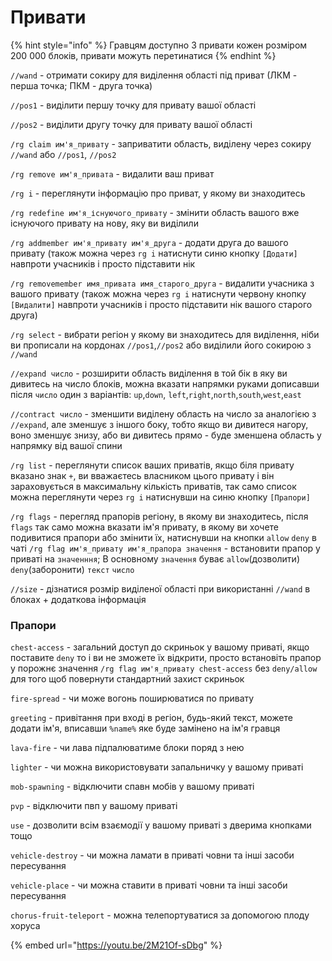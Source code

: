 # Привати

{% hint style="info" %}
Гравцям доступно 3 привати кожен розміром 200 000 блоків, привати можуть перетинатися
{% endhint %}

`//wand` - отримати сокиру для виділення області під приват (ЛКМ - перша точка; ПКМ - друга точка)

`//pos1` - виділити першу точку для привату вашої області

`//pos2` - виділити другу точку для привату вашої області

`/rg claim им'я_привату` - заприватити область, виділену через сокиру `//wand` або `//pos1`, `//pos2`&#x20;

`/rg remove им'я_привата` - видалити ваш приват

`/rg i` - переглянути інформацію про приват, у якому ви знаходитесь&#x20;

`/rg redefine им'я_існуючого_привату` - змінити область вашого вже існуючого привату на нову, яку ви виділили

`/rg addmember им'я_привату им'я_друга` - додати друга до вашого привату (також можна через `rg i` натиснути синю кнопку `[Додати]` навпроти учасників і просто підставити нік

`/rg removemember имя_привата имя_старого_друга` - видалити учасника з вашого привату (також можна через `rg i` натиснути червону кнопку `[Видалити]` навпроти учасників і просто підставити нік вашого старого друга)

`/rg select` - вибрати регіон у якому ви знаходитесь для виділення, ніби ви прописали на кордонах `//pos1`,`//pos2` або виділили його сокирою з `//wand`&#x20;

`//expand число` - розширити область виділення в той бік в яку ви дивитесь на число блоків, можна вказати напрямки руками дописавши після `число` один з варіантів: `up`,`down`, `left`,`right`,`north`,`south`,`west`,`east`&#x20;

`//contract число` - зменшити виділену область на число за аналогією з `//expand`, але зменшує з іншого боку, тобто якщо ви дивитеся нагору, воно зменшує знизу, або ви дивитесь прямо - буде зменшена область у напрямку від вашої спини

`/rg list` - переглянути список ваших приватів, якщо біля привату вказано знак `+`, ви вважаєтесь власником цього привату і він зараховується в максимальну кількість приватів, так само список можна переглянути через `rg i` натиснувши на синю кнопку `[Прапори]`

`/rg flags` - перегляд прапорів регіону, в якому ви знаходитесь, після `flags` так само можна вказати ім'я привату, в якому ви хочете подивитися прапори або змінити їх, натиснувши на кнопки `allow` `deny` в чаті `/rg flag им'я_привату им'я_прапора значення` - встановити прапор у приваті на `значенння`; В основному `значення` буває `allow`(дозволити) `deny`(заборонити) `текст` `число`&#x20;

`//size` - дізнатися розмір виділеної області при використанні `//wand` в блоках + додаткова інформація

### Прапори

`chest-access` - загальний доступ до скриньок у вашому приваті, якщо поставите `deny` то і ви не зможете їх відкрити, просто встановіть прапор у порожнє значення `/rg flag им'я_привату chest-access` без `deny/allow` для того щоб повернути стандартний захист скриньок

`fire-spread` - чи може вогонь поширюватися по привату

`greeting` - привітання при вході в регіон, будь-який текст, можете додати ім'я, вписавши `%name%` яке буде замінено на ім'я гравця

`lava-fire` - чи лава підпалюватиме блоки поряд з нею&#x20;

`lighter` - чи можна використовувати запальничку у вашому приваті

`mob-spawning` - відключити спавн мобів у вашому приваті

`pvp` - відключити пвп у вашому приваті

`use` - дозволити всім взаємодії у вашому приваті з дверима кнопками тощо

`vehicle-destroy` - чи можна ламати в приваті човни та інші засоби пересування

`vehicle-place` - чи можна ставити в приваті човни та інші засоби пересування

`chorus-fruit-teleport` - можна телепортуватися за допомогою плоду хоруса

{% embed url="https://youtu.be/2M21Of-sDbg" %}
